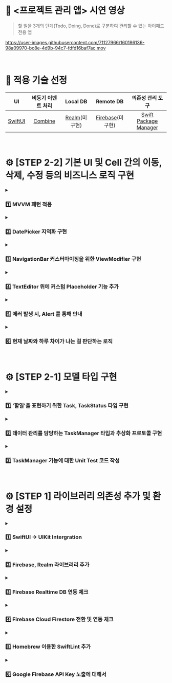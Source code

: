 # 📱 <프로젝트 관리 앱> 시연 영상

> 할 일을 3개의 단계(Todo, Doing, Done)로 구분하여 관리할 수 있는 아이패드 전용 앱

https://user-images.githubusercontent.com/71127966/160186136-98a09970-bc8e-4d9b-94c7-fdfd16baf7ac.mov

<br>

# 🧰 적용 기술 선정

|UI|비동기 이벤트 처리|Local DB|Remote DB|의존성 관리 도구|
|:-:|:-:|:-:|:-:|:-:|
|[SwiftUI](https://developer.apple.com/kr/xcode/swiftui/)|[Combine](https://developer.apple.com/documentation/combine)|[Realm](https://github.com/realm/realm-swift)(미구현)|[Firebase](https://github.com/firebase/firebase-ios-sdk)(미구현)|[Swift Package Manager](https://www.swift.org/package-manager/)|

<br>

# ⚙️ [STEP 2-2] 기본 UI 및 Cell 간의 이동, 삭제, 수정 등의 비즈니스 로직 구현

<details>
<summary><h3>1️⃣ MVVM 패턴 적용</h3></summary>

- 뼈대가 되는 View 구조체들이 프로퍼티로 `@EnvironmentObject`, `@StateObject` 만 갖고, 그 외의 비즈니스 로직이나 상수는 전부 `뷰모델` 내로 이동시켰습니다! 👍🏻

- Paul Hudson 의 영상인 [Introducing MVVM into your SwiftUI project](https://youtu.be/kfsA87qRC3Y?t=133)를 참고했는데요, Paul 은 뷰모델을 구현할 때, View 구조체의 `extension`을 만들고 `nested 뷰모델 클래스`를 구현하는 방식을 관찰했습니다.
이런 방식으로 하면, View 구조체들이 자신의 뷰모델만 접근할 수 있고 다른 뷰모델은 알지 못하기 때문에, `인터페이스 분리 원칙`을 더 잘 지킬 수 있습니다.

- 저는 View 구조체와 뷰모델의 파일이 별도로 분리되는 것도 복잡성을 늘린다고 판단하여, View 구조체가 구현된 파일에 `private extension`으로 뷰모델을 구현하여 뷰와 뷰모델의 관계를 좀 더 직관적으로 파악할 수 있도록 했습니다.

```swift
struct TaskListView: View {

    @EnvironmentObject var taskManager: TaskManager
    @StateObject private var taskListViewModel: TaskListViewModel
    // 나머지 코드...
}

private extension TaskListView {
    
    final class TaskListViewModel: ObservableObject {
    
        // 뷰모델의 프로퍼티, 이니셜라이저, 메서드 ...
    }
}
```
</details>

<details>
<summary><h3>2️⃣ DatePicker 지역화 구현</h3></summary>

- SwiftUI 의 [DatePicker](https://developer.apple.com/documentation/swiftui/datepicker)는 디폴트로 `영어 인터페이스`를 보여줍니다.

- `지역화`를 위한 좋은 대상이라고 생각하여, 실행 기기의 선호 언어 배열인 `Locale.preferredLanguages`에 접근하여, 가장 우선순위가 높은 언어(first)를 꺼내 locale 을 설정해줬습니다.
  - 이때, 옵셔널이 나온다면 디폴트인 영어를 보여줄 수 있도록 했습니다.
  - 아래는 한국어, 일본어, 우크라이나어가 적용된 예시 이미지입니다.

|🇰🇷 설정|🇯🇵 설정|🇺🇦 설정|
|:-:|:-:|:-:|
|<p align="left"><img src="https://user-images.githubusercontent.com/71127966/160180371-f06786cc-a365-4a50-a4c1-a01cbe445b4b.png" width="100%"></p>|<p align="left"><img src="https://user-images.githubusercontent.com/71127966/160180382-7248adfb-acb6-4b5f-86da-8fc492579621.png" width="100%"></p>|<p align="left"><img src="https://user-images.githubusercontent.com/71127966/160180391-82173e4b-4130-4b7e-827d-baacd0a0d8f3.png" width="100%"></p> |

```swift
struct CustomDatePicker: View {
    
    @Binding var taskDueDate: Date
    private let defaultDatePickerLanguage: String = "en"
    
    var body: some View {
        DatePicker("", selection: $taskDueDate, displayedComponents: .date)
            .labelsHidden()
            .datePickerStyle(.wheel)
            .scaleEffect(1.2)
            .padding(.vertical, 20)
            .environment(\.locale, Locale(identifier: Locale.preferredLanguages.first ?? defaultDatePickerLanguage))
    }
}
```
</details>

<details>
<summary><h3>3️⃣ NavigationBar 커스터마이징을 위한 ViewModifier 구현</h3></summary>

- SwiftUI 에서는 `NavigationBar` 위에 올라가는 Text 의 font, foregroundColor, tintColor, shadowColor 등을 커스터마이징할 수 없습니다.

<img width="660" alt="navigationTitle 에는 unstyled text 만 들어갈 수 있다 - SwiftUI" src="https://user-images.githubusercontent.com/71127966/160174892-8eb35625-e019-4cc9-b45e-80f8ef1733ec.png">

- [Navigation Bar Styling in SwiftUI](https://youtu.be/kCJyhG8zjvY) 영상을 참고하여, `ViewModifier 프로토콜`을 준수하는 구조체를 구현했습니다.

- View 타입의 extension 으로 메서드(modifier) 구현하여, 가장 상위의 NavigationView 에 적용했습니다.

- NavigationBar 에 올라가는 Title 의 font, foregroundColor, 버튼의 색상인 tintColor, Bar 의 경계선을 감출 것인지 여부를 선택할 수 있게 만들었습니다.

```swift
struct NavigationBarAppearanceModifier: ViewModifier {
    
    init(font: UIFont.TextStyle, foregroundColor: UIColor, tintColor: UIColor?, hideSeparator: Bool) {
        let navigationBarAppearance = UINavigationBarAppearance()
        navigationBarAppearance.titleTextAttributes = [
            .font: UIFont.preferredFont(forTextStyle: font),
            .foregroundColor: foregroundColor
        ]
        if hideSeparator {
            navigationBarAppearance.shadowColor = .clear
        }
        UINavigationBar.appearance().scrollEdgeAppearance = navigationBarAppearance
        if let tintColor = tintColor {
            UINavigationBar.appearance().tintColor = tintColor
        }
    }
    
    func body(content: Content) -> some View {
        content
    }
}

extension View {
    
    /// NavigationBar 의 font, foregroundColor, tintColor 를 변경합니다. hideSeparator 를 true 로 바꾸면 Bar 의 경계선을 비활성화할 수 있습니다.
    func navigationBarAppearance(font: UIFont.TextStyle, foregroundColor: UIColor, tintColor: UIColor? = nil, hideSeparator: Bool = false) -> some View {
        self.modifier(NavigationBarAppearanceModifier(font: font, foregroundColor: foregroundColor, tintColor: tintColor, hideSeparator: hideSeparator))
    }
}
```
</details>

<details>
<summary><h3>4️⃣ TextEditor 위에 커스텀 Placeholder 기능 추가</h3></summary>

- SwiftUI 에서 제공하는 [TextEditor](https://developer.apple.com/documentation/swiftui/texteditor)에는 `Placeholder` 기능이 없습니다.

- 다행히, 이전 프로젝트인 `<오픈마켓>` 당시에도, 비슷한 문제 해결 경험이 있습니다.
UIKit 에서 제공하는 [UITextView](https://developer.apple.com/documentation/uikit/uitextview)에도 똑같이 Placeholder 기능이 없어서, 별도의 View 를 `Z축으로` UITextView 위에 올리고, 내용이 채워지면 `isHidden` 처리를 해주는 식으로 문제를 해결했었습니다.

- SwiftUI 에서도 비슷한 방식으로 만들어보려 했는데, `ZStack` 이라는 아주 편리한 기능이 있는 반면에, `isHidden` 프로퍼티는 존재하지 않았습니다. 🤷‍♂️
구글링을 해보니 `isHidden`을 대체하기 위한 다양한 접근 방법이 있더라구요. [Dynamically hiding view in SwiftUI](https://stackoverflow.com/questions/56490250/dynamically-hiding-view-in-swiftui)

- 저는 View 의 `투명도`를 조절하는 `opacity` modifier 를 사용했습니다!
해당 리팩토링을 진행하며, `TextEditor`와 Placeholder 를 묶어서 -> 별도의 구조체인 `TextEditorWithPlaceholder` 로 파일 분리했습니다.

https://user-images.githubusercontent.com/71127966/158437488-aa3eb851-3d60-4e33-ada8-888a9b7eba5d.mov

</details>

<details>
<summary><h3>5️⃣ 에러 발생 시, Alert 를 통해 안내</h3></summary>

- 에러 발생 시, `Alert` 를 띄워서, 사용자에게 앱 종료 후 문의를 안내하도록 했습니다. 😄

<p align="left"><img src="https://user-images.githubusercontent.com/71127966/159407922-8a96bc6d-506b-45a2-a80d-2cd496ec49d0.png" width="30%"></p> 

```swift
// 별도의 파일에 열거형과 static let 으로 Alert 구조체를 미리 만들어뒀습니다. for 재사용
enum AlertManager {
    
    static let errorAlert = Alert(
        title: Text("에러가 발생했어요 🥺"),
        message: Text("앱 종료 후, 개발자에게 문의해주세요"),
        dismissButton: .default(Text("알겠어요"))
    )
}

// 사용하는 부분 예시
.alert(isPresented: $taskListRowViewModel.isErrorOccurred) {
    AlertManager.errorAlert
}
```
</details>

<details>
<summary><h3>6️⃣ 현재 날짜와 하루 차이가 나는 걸 판단하는 로직</h3></summary>

- 요구사항을 보면, `기한`이 지난 날짜는 빨간색으로 글자 색을 변경해줘야 합니다.

- 저는 할일(Task) Entity 에서 날짜는 `Date` 타입으로 선언했습니다.
이를 활용하기 위해, Date 타입의 `extension`을 아래와 같이 구현했습니다.

- [DateFormatter 인스턴스 생성 비용](https://sarunw.com/posts/how-expensive-is-dateformatter/)을 줄이기 위해, private static let 으로 만들고 `locale, timeZone, dateStyle` 을 설정해줬습니다.
Date 인스턴스를 포맷팅된 String 타입으로 만들어주는 연산 프로퍼티인 `dateString`을 구현했습니다.

- `isOverdue` 연산 프로퍼티가, `Date 인스턴스의 기한이 하루 이상 지났는지 판단`해주는 기능을 합니다.
dateString 으로, 포맷팅된 String 으로 바꾼 걸 다시 Date 타입으로 변환해서 `'시간' 데이터 없이 '날짜' 데이터만 남긴 상태로 크기 비교`를 합니다.
이때, 옵셔널에 `nil`이 잡히더라도, 비교는 가능하도록 닐병합연산자 넣어줬습니다.

```swift
extension Date {
    
    private static let dateFormatter: DateFormatter = {
        let dateFormatter = DateFormatter()
        dateFormatter.locale = Locale(identifier: "ko_KR")
        dateFormatter.timeZone = .autoupdatingCurrent
        dateFormatter.dateStyle = .medium
        return dateFormatter
    }()
    
    var dateString: String {
        return Self.dateFormatter.string(from: self)
    }
    
    var isOverdue: Bool {
        let targetDate = Self.dateFormatter.date(from: self.dateString) ?? Date(timeIntervalSince1970: self.timeIntervalSince1970)
        let currentDate = Self.dateFormatter.date(from: Date().dateString) ?? Date()
        return targetDate < currentDate
    }
}
```
</details>

<br>

# ⚙️ [STEP 2-1] 모델 타입 구현

<details>
<summary><h3>1️⃣ '할일'을 표현하기 위한 Task, TaskStatus 타입 구현</h3></summary>

- 이번 프로젝트에서 다뤄야 하는 주요 `Entity`는 `할일(Task)`입니다.
- Entity 객체 간의 Identity 를 구별하기 위해 `id` 값을 let 프로퍼티로 선언했습니다.
- 그 외의 title, body, dueDate, status 는 변경될 수 있는 값이므로, var 프로퍼티로 선언했습니다.
- id 는 불변이지만, 그 외의 프로퍼티는 자주 수정될 수 있습니다.
값타입인 `구조체`에서 `mutating` 키워드를 붙이기 보다는, `클래스` 타입으로 모델을 구현했습니다.
  - ⚠️ [모델을 클래스로 구현한 경우의 단점](https://github.com/yagom-academy/ios-project-manager/pull/81#discussion_r820076932)
- Task 인스턴스가 생성될 때, id 는 String 타입으로 자동 생성되도록 `이니셜라이저`를 만들었습니다.
- 기한(dueDate)은 모델에서 `Date` 타입으로 관리합니다.
그러면 `Firebase`에 업로드할 땐 `Timestamp` 타입이 되고, 다운로드 할 때는 [dateValue()](https://firebase.google.com/docs/reference/swift/firebasefirestore/api/reference/Classes/Timestamp#datevalue) 메서드를 사용하여 다시 Date 타입으로 변환할 수 있습니다.
- Task 가 생성될 때는 기본적으로 `TODO` status 로 설정됩니다.
- Task 인스턴스 간의 `동일성(id 매칭)`을 확인할 때 `==` 연산자를 사용할 수 있도록 `Equatable` 프로토콜을 채택했습니다.

```swift
final class Task: ObservableObject, Identifiable, Equatable {
    
    let id: String
    @Published var title: String
    @Published var body: String
    @Published var dueDate: Date
    @Published var status: TaskStatus
    
    init(title: String, body: String, dueDate: Date) {
        self.id = UUID().uuidString
        self.title = title
        self.body = body
        self.dueDate = dueDate
        self.status = .todo
    }
    
    static func == (lhs: Task, rhs: Task) -> Bool {
        return lhs.id == rhs.id
    }
}

enum TaskStatus: CaseIterable {
    
    case todo
    case doing
    case done
    
    var headerTitle: String {
        switch self {
        case .todo:
            return "TODO"
        case .doing:
            return "DOING"
        case .done:
            return "DONE"
        }
    }
}
```
</details>

<details>
<summary><h3>2️⃣ 데이터 관리를 담당하는 TaskManager 타입과 추상화 프로토콜 구현</h3></summary>

- TaskManager 클래스는 할일(Task)들을 `배열` 형태로 가지고 있습니다.
- 추후 3개의 `UITableView(List)`를 구현할 때 `DataSource`로서 데이터를 전달해야 하므로, Status 별로 배열을 필터링해서 리턴해주는 메서드를 구현했습니다.
  - 할일(Task)을 보여줄 때, dueDate 가 `오래된 순서대로 정렬`될 수 있도록, filter 후에 sorted 처리해서 리턴합니다.
- TaskManager `기능의 추상화`를 위해 TaskManageable 프로토콜 구현했습니다.
- Task 수정 메서드는 파라미터로 `옵셔널 Task?`를 받고, 내부에서 `옵셔널 바인딩`을 하고 에러를 던질 수 있습니다.

```swift
final class TaskManager: ObservableObject, TaskManageable {
    
    @Published private var tasks = [Task]()
    
    func fetchTasks(in status: TaskStatus) -> [Task] {
        return tasks.filter { $0.status == status }.sorted { $0.dueDate < $1.dueDate }
    }
    
    func validateTask(title: String, body: String) -> Bool {
        return title.isEmpty == false && body.count <= 1000
    }
    
    func createTask(title: String, body: String, dueDate: Date) {
        let newTask = Task(title: title, body: body, dueDate: dueDate)
        tasks.append(newTask)
    }
    
    func editTask(target: Task?, title: String, body: String, dueDate: Date) throws {
        guard let target = target else {
            throw TaskManagerError.taskIsNil
        }
        
        target.title = title
        target.body = body
        target.dueDate = dueDate
    }
    
    func changeTaskStatus(target: Task?, to status: TaskStatus) throws {
        guard let target = target else {
            throw TaskManagerError.taskIsNil
        }
        
        target.status = status
    }
    
    func deleteTask(indexSet: IndexSet, in status: TaskStatus) throws {
        guard let convertedIndex = indexSet.first else {
            throw TaskManagerError.taskIsNil
        }
        
        let target = fetchTasks(in: status)[convertedIndex]
        
        guard let targetIndex = tasks.firstIndex(of: target) else {
            throw TaskManagerError.taskIsNil
        }
        
        tasks.remove(at: targetIndex)
    }
}
```
</details>

<details>
<summary><h3>3️⃣ TaskManager 기능에 대한 Unit Test 코드 작성</h3></summary>

- `setUpWithError`, `tearDownWithError` 메서드를 이용해서 각 케이스 메서드가 모두 동일한 조건에서 실행될 수 있도록 했습니다.
- 테스트 메서드는 7개 작성했으며, 앞으로 추가될 수 있습니다. 😄
  - Task 인스턴스 생성 검증
  - TaskStatus 변경 검증
  - Task 수정 검증
  - Task 수정 실패(에러) 검증
  - TaskStatus 변경 후 삭제 검증
  - TaskStatus 변경 실패(에러) 검증
  - Task 생성 후 dueDate 오래된 순서로 정렬 검증

</details>

<br>

# ⚙️ [STEP 1] 라이브러리 의존성 추가 및 환경 설정

<details>
<summary><h3>1️⃣ SwiftUI -> UIKit Intergration</h3></summary>

- UIKit 으로 만들어진 기존 프로젝트에 `SwiftUI` 프레임워크를 적용했습니다.
- 스토리보드와 ViewController.swift 파일을 삭제하고 `ContentView.swift` 파일을 만들어서 SwiftUI 스타일로 구성했습니다.
- [UIHostingController](https://developer.apple.com/documentation/swiftui/uihostingcontroller)를 이용하여 rootVC 를 `SwiftUI view`로 wrapping 했습니다.
  - 📄 참고 문서 -> [SwiftUI Views Displayed by Other UI Frameworks](https://developer.apple.com/documentation/swiftui/swiftui-views-displayed-by-other-ui-frameworks)

```swift
// SceneDelegate.swift

func scene(_ scene: UIScene, willConnectTo session: UISceneSession, options connectionOptions: UIScene.ConnectionOptions) {
    guard let windowScene = (scene as? UIWindowScene) else { return }
    let hostingVC = UIHostingController(rootView: ContentView())
    window = UIWindow(windowScene: windowScene)
    window?.rootViewController = hostingVC
    window?.makeKeyAndVisible()
}
```
</details>

<details>
<summary><h3>2️⃣ Firebase, Realm 라이브러리 추가</h3></summary>

- 데이터 저장을 위해 사용할 Firebase, Realm 라이브러리를 `Swift Package Manager`를 통해 의존성 추가했습니다.

<p align="left"><img src="https://user-images.githubusercontent.com/71127966/156405675-cccd5127-2ca4-4b02-bcee-9c66b0e8bef0.png" width="40%"></p>

</details>

<details>
<summary><h3>3️⃣ Firebase Realtime DB 연동 체크</h3></summary>

- Firebase 의 `Realtime Database` 기능을 사용하기 위해 [해당 블로그](https://ios-development.tistory.com/231?category=899471) 참고하여 테스트를 진행했습니다.
- SwiftUI 프레임워크에서는 viewDidLoad() 메서드를 사용할 수 없어서, [onAppear(perform:)](https://developer.apple.com/documentation/swiftui/view/onappear(perform:)) 메서드를 사용했습니다.

<p align="left"><img src="https://user-images.githubusercontent.com/71127966/156117315-5ea9a249-6310-4c35-bbfe-f84b0c3b4406.png" width="100%"></p>

</details>

<details>
<summary><h3>4️⃣ Firebase Cloud Firestore 전환 및 연동 체크</h3></summary>

- 기존에 Firebase `Realtime DB`를 사용하기로 했는데요, `Firestore`가 상대적으로 [더 업그레이드된 최신의 DB](https://firebase.google.com/docs/firestore/rtdb-vs-firestore?hl=ko)이고, 현업에서도 Realtime -> Firestore 로 전환하는 추세라는 조언을 들었습니다.
- Realtime, Firestore 간의 가장 큰 차이는 [과금 모델](https://firebase.google.com/pricing?hl=ko)이라고 생각했습니다.
  - `Free tier`에서는 둘 다 약 1GB 정도의 데이터만 저장할 수 있습니다.
  - Firestore 는 `하루 CRUD 횟수`에 제한이 있고 Realtime 은 저장된 데이터 크기, 다운로드 크기에 제한이 있습니다.
  - 즉, 큰 단위의 데이터 요청이 자주 발생한다면 Firestore 가 유리하고, 가벼운 데이터이지만 CRUD 요청이 많이 발생한다면 Realtime 이 유리합니다.
  - 이번 프로젝트에서 다루는 `데이터는 text 뿐`이고 이미지 조차 없기 때문에, 데이터 크기는 작지만, CRUD 요청이 많이 발생할 것입니다.
  - 만약 `과금 모델`만을 고려하면 Realtime 을 사용하는 게 유리한 선택이지만, 그럼에도 저는 Firebase 의 최신 DB인 `Firestore`를 선택해 경험해보고자 합니다.
- Firebase SDK 중에서 `FirebaseFirestore`를 추가하고 `FirebaseDatabase`는 제거했습니다.
- 간단한 연동 테스트를 진행했습니다.

<p align="left"><img src="https://user-images.githubusercontent.com/71127966/156418104-ca47c24a-0123-479f-815e-535b02ea3bfc.png" width="70%"></p>

<p align="left"><img src="https://user-images.githubusercontent.com/71127966/156413686-30419ca2-e4db-4fb4-9e58-d0f39dbb4899.png" width="70%"></p>

<p align="left"><img src="https://user-images.githubusercontent.com/71127966/156414374-77a0022b-0387-4259-9785-19e009c2166b.png" width="100%"></p>

</details>

<details>
<summary><h3>5️⃣ Homebrew 이용한 SwiftLint 추가</h3></summary>

- `SwiftLint(린트)`는 SPM 을 지원하지 않습니다.
- 린트를 세팅하기 위해 `CocoaPods`를 추가하기엔 의존성 도구가 2개로 나뉘어져 관리의 불편함이 생길 거라 생각했습니다.
- [린트 공식 리드미](https://github.com/realm/SwiftLint#using-homebrew)를 참고하여, `Homebrew`를 이용해 린트 설치를 쉽게 완료했습니다.
- 세팅 순서
  - 터미널에서 `brew install swiftlint` 명령어를 입력합니다.
  - Xcode 의 `Build Phases`에서 `Run Script`를 추가합니다.
  - 프로젝트 직속으로 empty 파일을 만들고 파일명을 `.swiftlint.yml`로 설정합니다.
  - [SwiftLint Rule Directory](https://realm.github.io/SwiftLint/rule-directory.html)를 확인해서, 원하는 옵션을 추가해줍니다.

<p align="left"><img src="https://user-images.githubusercontent.com/71127966/156407115-ef3ae2b6-a488-4a3b-8f81-c44f72f7646a.png" width="50%"></p>

<p align="left"><img src="https://user-images.githubusercontent.com/71127966/156407140-79e8b335-aeb4-4b26-8acc-9261d06a104c.png" width="100%"></p>

<p align="left"><img src="https://user-images.githubusercontent.com/71127966/156407173-5fda4a53-e4cc-4d42-8371-9a5d5b06a674.png" width="100%"></p>

<p align="left"><img src="https://user-images.githubusercontent.com/71127966/156408060-a8ca8935-bea8-48b2-b8c3-23d433adc73a.png" width="40%"></p>

</details>

<details>
<summary><h3>6️⃣ Google Firebase API Key 노출에 대해서</h3></summary>

- Firebase 연동을 위해 추가한 `GoogleService-Info.plist` 파일을 깃헙에 푸시하고 잠시 후에 [GitGuardian](https://www.gitguardian.com/) 이라는 곳에서 이메일을 받았습니다.
- 민감 정보인 `Google API Key`가 public repo 에 노출되었다는 경고였는데요.
리뷰어와 논의하고 구글링을 해본 결과, 굳이 숨겨줄 필요가 없는 것으로 판단했습니다.
  - 📄 참고 문서 -> [Firebase API Key를 공개하는 것이 안전합니까?](https://haranglog.tistory.com/25)

<p align="left"><img src="https://user-images.githubusercontent.com/71127966/156119042-3dd7ccfe-f2f2-410f-b410-03a720c44906.png" width="70%"></p>

</details>
